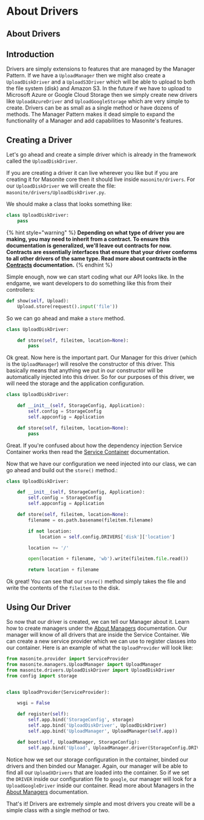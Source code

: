 # About Drivers

## About Drivers

## Introduction

Drivers are simply extensions to features that are managed by the Manager Pattern. If we have a `UploadManager` then we might also create a `UploadDiskDriver` and a `UploadS3Driver` which will be able to upload to both the file system \(disk\) and Amazon S3. In the future if we have to upload to Microsoft Azure or Google Cloud Storage then we simply create new drivers like `UploadAzureDriver` and `UploadGoogleStorage` which are very simple to create. Drivers can be as small as a single method or have dozens of methods. The Manager Pattern makes it dead simple to expand the functionality of a Manager and add capabilities to Masonite's features.

## Creating a Driver

Let's go ahead and create a simple driver which is already in the framework called the `UploadDiskDriver`.

If you are creating a driver it can live wherever you like but if you are creating it for Masonite core then it should live inside `masonite/drivers`. For our `UploadDiskDriver` we will create the file: `masonite/drivers/UploadDiskDriver.py`.

We should make a class that looks something like:

```python
class UploadDiskDriver:
    pass
```

{% hint style="warning" %}
**Depending on what type of driver you are making, you may need to inherit from a contract. To ensure this documentation is generalized, we'll leave out contracts for now. Contracts are essentially interfaces that ensure that your driver conforms to all other drivers of the same type. Read more about contracts in the **[**Contracts**](contracts.md)** documentation.**
{% endhint %}

Simple enough, now we can start coding what our API looks like. In the endgame, we want developers to do something like this from their controllers:

```python
def show(self, Upload):
    Upload.store(request().input('file'))
```

So we can go ahead and make a `store` method.

```python
class UploadDiskDriver:

    def store(self, fileitem, location=None):
        pass
```

Ok great. Now here is the important part. Our Manager for this driver \(which is the `UploadManager`\) will resolve the constructor of this driver. This basically means that anything we put in our constructor will be automatically injected into this driver. So for our purposes of this driver, we will need the storage and the application configuration.

```python
class UploadDiskDriver:

    def __init__(self, StorageConfig, Application):
        self.config = StorageConfig
        self.appconfig = Application

    def store(self, fileitem, location=None):
        pass
```

Great. If you're confused about how the dependency injection Service Container works then read the [Service Container](../architectural-concepts/service-container.md) documentation.

Now that we have our configuration we need injected into our class, we can go ahead and build out the `store()` method.:

```python
class UploadDiskDriver:

    def __init__(self, StorageConfig, Application):
        self.config = StorageConfig
        self.appconfig = Application

    def store(self, fileitem, location=None):
        filename = os.path.basename(fileitem.filename)

        if not location:
            location = self.config.DRIVERS['disk']['location']

        location += '/'

        open(location + filename, 'wb').write(fileitem.file.read())

        return location + filename
```

Ok great! You can see that our `store()` method simply takes the file and write the contents of the `fileitem` to the disk.

## Using Our Driver

So now that our driver is created, we can tell our Manager about it. Learn how to create managers under the [About Managers](about-managers.md) documentation. Our manager will know of all drivers that are inside the Service Container. We can create a new service provider which we can use to register classes into our container. Here is an example of what the `UploadProvider` will look like:

```python
from masonite.provider import ServiceProvider
from masonite.managers.UploadManager import UploadManager
from masonite.drivers.UploadDiskDriver import UploadDiskDriver
from config import storage


class UploadProvider(ServiceProvider):

    wsgi = False

    def register(self):
        self.app.bind('StorageConfig', storage)
        self.app.bind('UploadDiskDriver', UploadDiskDriver)
        self.app.bind('UploadManager', UploadManager(self.app))

    def boot(self, UploadManager, StorageConfig):
        self.app.bind('Upload', UploadManager.driver(StorageConfig.DRIVER))
```

Notice how we set our storage configuration in the container, binded our drivers and then binded our Manager. Again, our manager will be able to find all our `UploadXDrivers` that are loaded into the container. So if we set the `DRIVER` inside our configuration file to `google`, our manager will look for a `UploadGoogleDriver` inside our container. Read more about Managers in the [About Managers](about-managers.md) documentation.

That's it! Drivers are extremely simple and most drivers you create will be a simple class with a single method or two.

